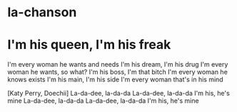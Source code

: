 # la-chanson
# I'm his queen, I'm his freak
I'm every woman he wants and needs
I'm his dream, I'm his drug
I'm every woman he wants, so what?
I'm his boss, I'm that bitch
I'm every woman he knows exists
I'm his main, I'm his side
I'm every woman that's in his mind

[Katy Perry, Doechii]
La-da-dee, la-da-da
La-da-dee, la-da-da
I'm his, he's mine
La-da-dee, la-da-da
La-da-dee, la-da-da
I'm his, he's mine
